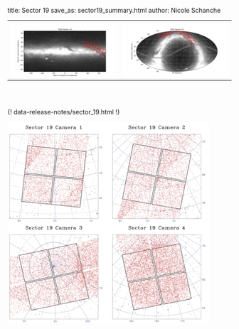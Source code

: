 title: Sector 19
save_as: sector19_summary.html
author: Nicole Schanche


<table>
  <tr>
    <th colspan="2" ></th>
  </tr>
  <tr>
    <td width="50%" style = "text-align: center;">
          <img class="img-responsive" style="max-width:100%;" src="images/sector-plots/tess_galactic_sector_019.png"> 
    </td>
    <td width="50%" style = "text-align: center;">
          <img class="img-responsive" style="max-width:100%;" src="images/sector-plots/tess_icrs_sector_019.png">
    </td>
  </tr>
</table>
<br></br>





{! data-release-notes/sector_19.html !}

<img class="img-responsive" style="max-width:90%;" src="images/sector-plots/sector-plots.019.jpeg">